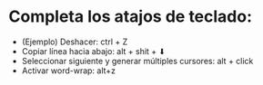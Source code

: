 # Completa los atajos de teclado:

- (Ejemplo) Deshacer: ctrl + Z
- Copiar línea hacia abajo: alt + shit + ⬇
- Seleccionar siguiente y generar múltiples cursores: alt + click
- Activar word-wrap: alt+z
